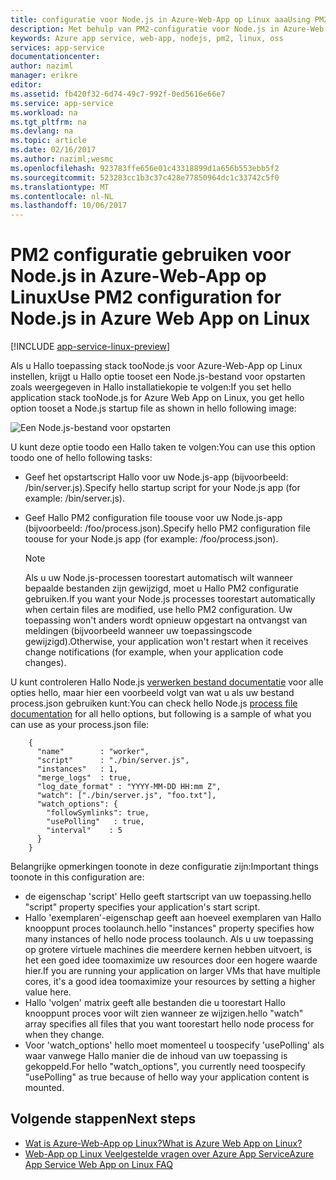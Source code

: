 ```yaml
---
title: configuratie voor Node.js in Azure-Web-App op Linux aaaUsing PM2 | Microsoft Docs
description: Met behulp van PM2-configuratie voor Node.js in Azure-Web-App op Linux
keywords: Azure app service, web-app, nodejs, pm2, linux, oss
services: app-service
documentationcenter: 
author: naziml
manager: erikre
editor: 
ms.assetid: fb420f32-6d74-49c7-992f-0ed5616e66e7
ms.service: app-service
ms.workload: na
ms.tgt_pltfrm: na
ms.devlang: na
ms.topic: article
ms.date: 02/16/2017
ms.author: naziml;wesmc
ms.openlocfilehash: 923783ffe656e01c43318899d1a656b553ebb5f2
ms.sourcegitcommit: 523283cc1b3c37c428e77850964dc1c33742c5f0
ms.translationtype: MT
ms.contentlocale: nl-NL
ms.lasthandoff: 10/06/2017
---
```

# <a name="use-pm2-configuration-for-nodejs-in-azure-web-app-on-linux"></a><span data-ttu-id="ad9b6-104">PM2 configuratie gebruiken voor Node.js in Azure-Web-App op Linux</span><span class="sxs-lookup"><span data-stu-id="ad9b6-104">Use PM2 configuration for Node.js in Azure Web App on Linux</span></span>

[!INCLUDE [app-service-linux-preview](../../includes/app-service-linux-preview.md)]


<span data-ttu-id="ad9b6-105">Als u Hallo toepassing stack tooNode.js voor Azure-Web-App op Linux instellen, krijgt u Hallo optie tooset een Node.js-bestand voor opstarten zoals weergegeven in Hallo installatiekopie te volgen:</span><span class="sxs-lookup"><span data-stu-id="ad9b6-105">If you set hello application stack tooNode.js for Azure Web App on Linux, you get hello option tooset a Node.js startup file as shown in hello following image:</span></span>

![Een Node.js-bestand voor opstarten][1]

<span data-ttu-id="ad9b6-107">U kunt deze optie toodo een Hallo taken te volgen:</span><span class="sxs-lookup"><span data-stu-id="ad9b6-107">You can use this option toodo one of hello following tasks:</span></span>

* <span data-ttu-id="ad9b6-108">Geef het opstartscript Hallo voor uw Node.js-app (bijvoorbeeld: /bin/server.js).</span><span class="sxs-lookup"><span data-stu-id="ad9b6-108">Specify hello startup script for your Node.js app (for example: /bin/server.js).</span></span>
* <span data-ttu-id="ad9b6-109">Geef Hallo PM2 configuration file toouse voor uw Node.js-app (bijvoorbeeld: /foo/process.json).</span><span class="sxs-lookup"><span data-stu-id="ad9b6-109">Specify hello PM2 configuration file toouse for your Node.js app (for example: /foo/process.json).</span></span>
  
  > [!NOTE]
  > <span data-ttu-id="ad9b6-110">Als u uw Node.js-processen toorestart automatisch wilt wanneer bepaalde bestanden zijn gewijzigd, moet u Hallo PM2 configuratie gebruiken.</span><span class="sxs-lookup"><span data-stu-id="ad9b6-110">If you want your Node.js processes toorestart automatically when certain files are modified, use hello PM2 configuration.</span></span> <span data-ttu-id="ad9b6-111">Uw toepassing won't anders wordt opnieuw opgestart na ontvangst van meldingen (bijvoorbeeld wanneer uw toepassingscode gewijzigd).</span><span class="sxs-lookup"><span data-stu-id="ad9b6-111">Otherwise, your application won't restart when it receives change notifications (for example, when your application code changes).</span></span>
  > 
  > 

<span data-ttu-id="ad9b6-112">U kunt controleren Hallo Node.js [verwerken bestand documentatie](http://pm2.keymetrics.io/docs/usage/application-declaration/) voor alle opties hello, maar hier een voorbeeld volgt van wat u als uw bestand process.json gebruiken kunt:</span><span class="sxs-lookup"><span data-stu-id="ad9b6-112">You can check hello Node.js [process file documentation](http://pm2.keymetrics.io/docs/usage/application-declaration/) for all hello options, but following is a sample of what you can use as your process.json file:</span></span>

        {
          "name"        : "worker",
          "script"      : "./bin/server.js",
          "instances"   : 1,
          "merge_logs"  : true,
          "log_date_format" : "YYYY-MM-DD HH:mm Z",
          "watch": ["./bin/server.js", "foo.txt"],
          "watch_options": {
            "followSymlinks": true,
            "usePolling"   : true,
            "interval"    : 5
          }
        }

<span data-ttu-id="ad9b6-113">Belangrijke opmerkingen toonote in deze configuratie zijn:</span><span class="sxs-lookup"><span data-stu-id="ad9b6-113">Important things toonote in this configuration are:</span></span>

* <span data-ttu-id="ad9b6-114">de eigenschap 'script' Hello geeft startscript van uw toepassing.</span><span class="sxs-lookup"><span data-stu-id="ad9b6-114">hello "script" property specifies your application's start script.</span></span>
* <span data-ttu-id="ad9b6-115">Hallo 'exemplaren'-eigenschap geeft aan hoeveel exemplaren van Hallo knooppunt proces toolaunch.</span><span class="sxs-lookup"><span data-stu-id="ad9b6-115">hello "instances" property specifies how many instances of hello node process toolaunch.</span></span> <span data-ttu-id="ad9b6-116">Als u uw toepassing op grotere virtuele machines die meerdere kernen hebben uitvoert, is het een goed idee toomaximize uw resources door een hogere waarde hier.</span><span class="sxs-lookup"><span data-stu-id="ad9b6-116">If you are running your application on larger VMs that have multiple cores, it's a good idea toomaximize your resources by setting a higher value here.</span></span>
* <span data-ttu-id="ad9b6-117">Hallo 'volgen' matrix geeft alle bestanden die u toorestart Hallo knooppunt proces voor wilt zien wanneer ze wijzigen.</span><span class="sxs-lookup"><span data-stu-id="ad9b6-117">hello "watch" array specifies all files that you want toorestart hello node process for when they change.</span></span>
* <span data-ttu-id="ad9b6-118">Voor 'watch_options' hello moet momenteel u toospecify 'usePolling' als waar vanwege Hallo manier die de inhoud van uw toepassing is gekoppeld.</span><span class="sxs-lookup"><span data-stu-id="ad9b6-118">For hello "watch_options", you currently need toospecify "usePolling" as true because of hello way your application content is mounted.</span></span>

## <a name="next-steps"></a><span data-ttu-id="ad9b6-119">Volgende stappen</span><span class="sxs-lookup"><span data-stu-id="ad9b6-119">Next steps</span></span>
* [<span data-ttu-id="ad9b6-120">Wat is Azure-Web-App op Linux?</span><span class="sxs-lookup"><span data-stu-id="ad9b6-120">What is Azure Web App on Linux?</span></span>](app-service-linux-intro.md)
* [<span data-ttu-id="ad9b6-121">Web-App op Linux Veelgestelde vragen over Azure App Service</span><span class="sxs-lookup"><span data-stu-id="ad9b6-121">Azure App Service Web App on Linux FAQ</span></span>](app-service-linux-faq.md)

<!--Image references-->
[1]: ./media/app-service-linux-using-nodejs-pm2/nodejs-startup-file.png
